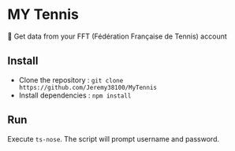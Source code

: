 # MY Tennis

🎾 Get data from your FFT (Fédération Française de Tennis) account

## Install

- Clone the repository : `git clone https://github.com/Jeremy38100/MyTennis`
- Install dependencies : `npm install`

## Run

Execute `ts-nose`. The script will prompt username and password.